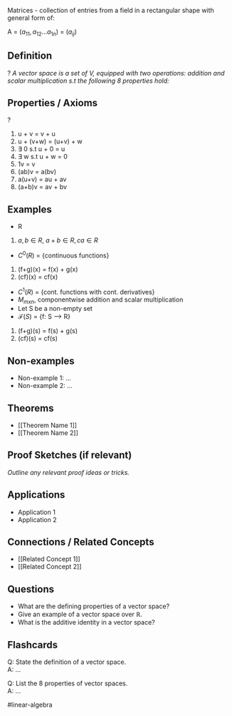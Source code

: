 
Matrices - collection of entries from a field in a rectangular shape with general form of:

A = ($a_{11},a_{12}\dots a_{1n}$) = ($a_ {ij}$) 

## Definition
?
*A vector space is a set of V, equipped with two operations: addition and scalar multiplication s.t the following 8 properties hold:*

## Properties / Axioms
?
1. u + v = v + u
2. u + (v+w) = (u+v) + w
3. $\exists$ 0 s.t u + 0 = u 
4. $\exists$ w s.t u + w = 0
5. 1v = v 
6. (ab)v = a(bv)
7. a(u+v) = au + av
8. (a+b)v = av + bv

## Examples
-  R
1) $a,b\in R$, $a+b\in R, ca \in R$
-  $C^0(R)$ = {continuous functions} 
1) (f+g)(x) = f(x) + g(x)
2) (cf)(x) = cf(x)
-  $C^1(R)$ = {cont. functions with cont. derivatives}
-  $M_{mxn}$, componentwise addition and scalar multiplication
-  Let S be a non-empty set
-  $\mathcal{F}(S)$ = {f: S --> R}
1) (f+g)(s) = f(s) + g(s)
2) (cf)(s) = cf(s)

## Non-examples
- Non-example 1: ...
- Non-example 2: ...

## Theorems
- [[Theorem Name 1]]
- [[Theorem Name 2]]

## Proof Sketches (if relevant)
*Outline any relevant proof ideas or tricks.*

## Applications
- Application 1
- Application 2

## Connections / Related Concepts
- [[Related Concept 1]]
- [[Related Concept 2]]

## Questions
- What are the defining properties of a vector space?
- Give an example of a vector space over ℝ.
- What is the additive identity in a vector space?

## Flashcards
Q: State the definition of a vector space.  
A: ...

Q: List the 8 properties of vector spaces.  
A: ...

#linear-algebra